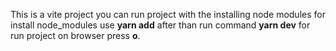 This is a vite project
you can run project with the installing node modules 
for install node_modules use **yarn add**
after than run command **yarn dev**
for run project on browser press **o**.
